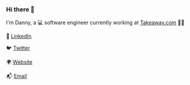### Hi there 👋

I'm Danny, a 💻  software engineer currently working at [Takeaway.com](https://takeaway.com) 🍲🥡

💼 [LinkedIn](https://linkedin.com/in/dannyverpoort)

🐦 [Twitter](https://twitter.com/dannyverp)

🌍 [Website](https://dannyverpoort.dev)

📬 [Email](mailto:hallo@dannyverpoort.nl)
